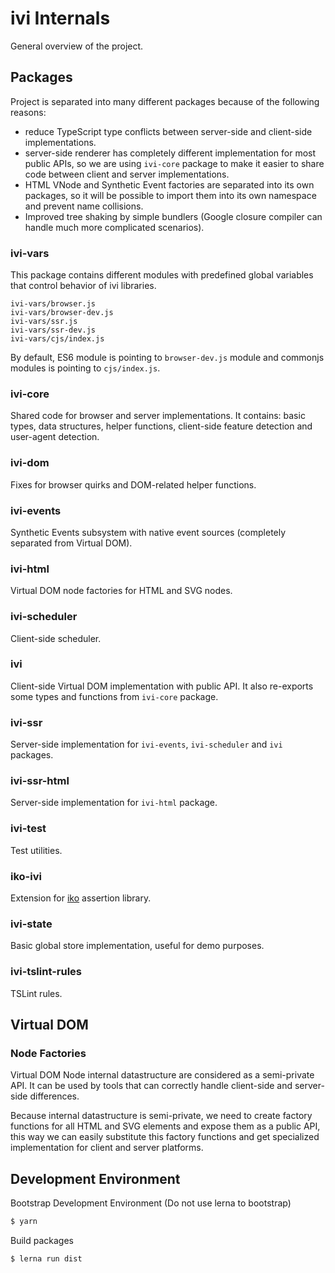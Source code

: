 # ivi Internals

General overview of the project.

## Packages

Project is separated into many different packages because of the following reasons:

- reduce TypeScript type conflicts between server-side and client-side implementations.
- server-side renderer has completely different implementation for most public APIs, so we are using `ivi-core` package
to make it easier to share code between client and server implementations.
- HTML VNode and Synthetic Event factories are separated into its own packages, so it will be possible to import them
into its own namespace and prevent name collisions.
- Improved tree shaking by simple bundlers (Google closure compiler can handle much more complicated scenarios).

### ivi-vars

This package contains different modules with predefined global variables that control behavior of ivi libraries.

```
ivi-vars/browser.js
ivi-vars/browser-dev.js
ivi-vars/ssr.js
ivi-vars/ssr-dev.js
ivi-vars/cjs/index.js
```

By default, ES6 module is pointing to `browser-dev.js` module and commonjs modules is pointing to `cjs/index.js`.

### ivi-core

Shared code for browser and server implementations. It contains: basic types, data structures, helper functions,
client-side feature detection and user-agent detection.

### ivi-dom

Fixes for browser quirks and DOM-related helper functions.

### ivi-events

Synthetic Events subsystem with native event sources (completely separated from Virtual DOM).

### ivi-html

Virtual DOM node factories for HTML and SVG nodes.

### ivi-scheduler

Client-side scheduler.

### ivi

Client-side Virtual DOM implementation with public API. It also re-exports some types and functions from `ivi-core`
package.

### ivi-ssr

Server-side implementation for `ivi-events`, `ivi-scheduler` and `ivi` packages.

### ivi-ssr-html

Server-side implementation for `ivi-html` package.

### ivi-test

Test utilities.

### iko-ivi

Extension for [iko](https://github.com/localvoid/iko) assertion library.

### ivi-state

Basic global store implementation, useful for demo purposes.

### ivi-tslint-rules

TSLint rules.

## Virtual DOM

### Node Factories

Virtual DOM Node internal datastructure are considered as a semi-private API. It can be used by tools that can
correctly handle client-side and server-side differences.

Because internal datastructure is semi-private, we need to create factory functions for all HTML and SVG elements and
expose them as a public API, this way we can easily substitute this factory functions and get specialized
implementation for client and server platforms.

## Development Environment

Bootstrap Development Environment (Do not use lerna to bootstrap)

```sh
$ yarn
```

Build packages

```sh
$ lerna run dist
```